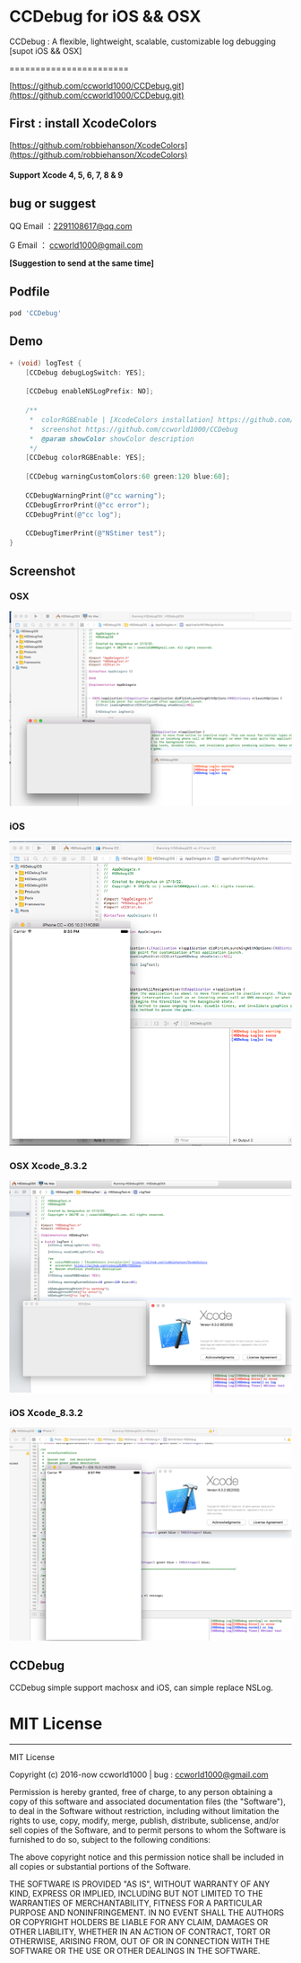 # CCDebug for iOS && OSX
CCDebug : A flexible, lightweight, scalable, customizable log debugging [supot iOS && OSX]

=======================

[https://github.com/ccworld1000/CCDebug.git](https://github.com/ccworld1000/CCDebug.git)

## First : install XcodeColors

[https://github.com/robbiehanson/XcodeColors](https://github.com/robbiehanson/XcodeColors)

#### Support Xcode 4, 5, 6, 7, 8 & 9


## bug or suggest

QQ Email ：<a href="mailto:2291108617@qq.com">2291108617@qq.com</a>

G Email ： <a href="mailto:ccworld1000@gmail.com">ccworld1000@gmail.com</a>

**[Suggestion to send at the same time]**

## Podfile

```ruby
pod 'CCDebug'
```
## Demo
```Objective-C
+ (void) logTest {
    [CCDebug debugLogSwitch: YES];
    
    [CCDebug enableNSLogPrefix: NO];
    
    /**
     *  colorRGBEnable | [XcodeColors installation] https://github.com/robbiehanson/XcodeColors
     *  screenshot https://github.com/ccworld1000/CCDebug
     *  @param showColor showColor description
     */
    [CCDebug colorRGBEnable: YES];
    
    [CCDebug warningCustomColors:60 green:120 blue:60];
    
    CCDebugWarningPrint(@"cc warning");
    CCDebugErrorPrint(@"cc error");
    CCDebugPrint(@"cc log");
    
    CCDebugTimerPrint(@"NStimer test");
}
```

## Screenshot

### OSX
![CCDebug Mac Screenshot](https://github.com/ccworld1000/CCDebug/blob/master/Documentation/OSXRunning.png?raw=true)

### iOS
![CCDebug iOS Screenshot](https://github.com/ccworld1000/CCDebug/blob/master/Documentation/iOSRunning.png?raw=true)

### OSX Xcode_8.3.2
![CCDebug Mac Xcode_8.3.2 Screenshot](https://github.com/ccworld1000/CCDebug/blob/master/Documentation/OSXRunning_Xcode_8.3.2.png?raw=true)

### iOS Xcode_8.3.2
![CCDebug iOS Xcode_8.3.2 Screenshot](https://github.com/ccworld1000/CCDebug/blob/master/Documentation/iOSRunning_Xcode_8.3.2.png?raw=true)


## CCDebug
CCDebug simple support machosx and iOS, can simple replace NSLog.


# MIT License
***

MIT License

Copyright (c) 2016-now ccworld1000 | bug : <a href="mailto:ccworld1000@gmail.com">ccworld1000@gmail.com</a>

Permission is hereby granted, free of charge, to any person obtaining a copy
of this software and associated documentation files (the "Software"), to deal
in the Software without restriction, including without limitation the rights
to use, copy, modify, merge, publish, distribute, sublicense, and/or sell
copies of the Software, and to permit persons to whom the Software is
furnished to do so, subject to the following conditions:

The above copyright notice and this permission notice shall be included in all
copies or substantial portions of the Software.

THE SOFTWARE IS PROVIDED "AS IS", WITHOUT WARRANTY OF ANY KIND, EXPRESS OR
IMPLIED, INCLUDING BUT NOT LIMITED TO THE WARRANTIES OF MERCHANTABILITY,
FITNESS FOR A PARTICULAR PURPOSE AND NONINFRINGEMENT. IN NO EVENT SHALL THE
AUTHORS OR COPYRIGHT HOLDERS BE LIABLE FOR ANY CLAIM, DAMAGES OR OTHER
LIABILITY, WHETHER IN AN ACTION OF CONTRACT, TORT OR OTHERWISE, ARISING FROM,
OUT OF OR IN CONNECTION WITH THE SOFTWARE OR THE USE OR OTHER DEALINGS IN THE
SOFTWARE.
